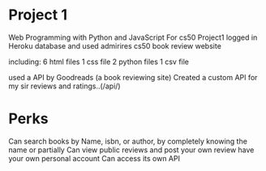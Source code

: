 # Project 1

Web Programming with Python and JavaScript
For cs50 Project1
logged in Heroku database and used admirires cs50
book review website

including:
6 html files
1 css file
2 python files
1 csv file

used a API by Goodreads (a book reviewing site)
Created a custom API for my sir reviews and ratings..(/api/<isbn>)

# Perks
Can search books by Name, isbn, or author, by completely knowing the name or partially
Can view public reviews and post your own review
have your own personal account
Can access its own API
